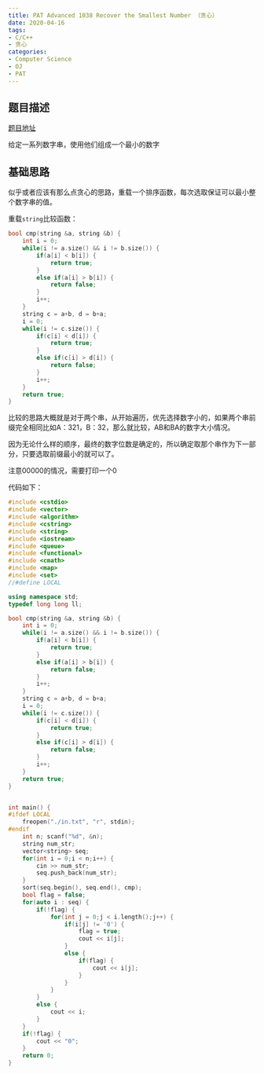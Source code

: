 ```yaml
---
title: PAT Advanced 1038 Recover the Smallest Number （贪心）
date: 2020-04-16
tags:
- C/C++
- 贪心
categories:
- Computer Science
- OJ
- PAT
---
```


## 题目描述

[题目地址](https://pintia.cn/problem-sets/994805342720868352/problems/994805449625288704)

给定一系列数字串，使用他们组成一个最小的数字

<!-- more -->

## 基础思路

似乎或者应该有那么点贪心的思路，重载一个排序函数，每次选取保证可以最小整个数字串的值。

重载`string`比较函数：

```cpp
bool cmp(string &a, string &b) {
    int i = 0;
    while(i != a.size() && i != b.size()) {
        if(a[i] < b[i]) {
            return true;
        }
        else if(a[i] > b[i]) {
            return false;
        }
        i++;
    }
    string c = a+b, d = b+a;
    i = 0;
    while(i != c.size()) {
        if(c[i] < d[i]) {
            return true;
        }
        else if(c[i] > d[i]) {
            return false;
        }
        i++;
    }
    return true;
}
```

比较的思路大概就是对于两个串，从开始遍历，优先选择数字小的，如果两个串前缀完全相同比如A：321，B：32，那么就比较，AB和BA的数字大小情况。

因为无论什么样的顺序，最终的数字位数是确定的，所以确定取那个串作为下一部分，只要选取前缀最小的就可以了。

注意00000的情况，需要打印一个0

代码如下：

```cpp
#include <cstdio>
#include <vector>
#include <algorithm>
#include <cstring>
#include <string>
#include <iostream>
#include <queue>
#include <functional>
#include <cmath>
#include <map>
#include <set>
//#define LOCAL

using namespace std;
typedef long long ll;

bool cmp(string &a, string &b) {
    int i = 0;
    while(i != a.size() && i != b.size()) {
        if(a[i] < b[i]) {
            return true;
        }
        else if(a[i] > b[i]) {
            return false;
        }
        i++;
    }
    string c = a+b, d = b+a;
    i = 0;
    while(i != c.size()) {
        if(c[i] < d[i]) {
            return true;
        }
        else if(c[i] > d[i]) {
            return false;
        }
        i++;
    }
    return true;
}


int main() {
#ifdef LOCAL
    freopen("./in.txt", "r", stdin);
#endif
    int n; scanf("%d", &n);
    string num_str;
    vector<string> seq;
    for(int i = 0;i < n;i++) {
        cin >> num_str;
        seq.push_back(num_str);
    }
    sort(seq.begin(), seq.end(), cmp);
    bool flag = false;
    for(auto i : seq) {
        if(!flag) {
            for(int j = 0;j < i.length();j++) {
                if(i[j] != '0') {
                    flag = true;
                    cout << i[j];
                }
                else {
                    if(flag) {
                        cout << i[j];
                    }
                }
            }
        }
        else {
            cout << i;
        }
    }
    if(!flag) {
        cout << "0";
    }
    return 0;
}
```

